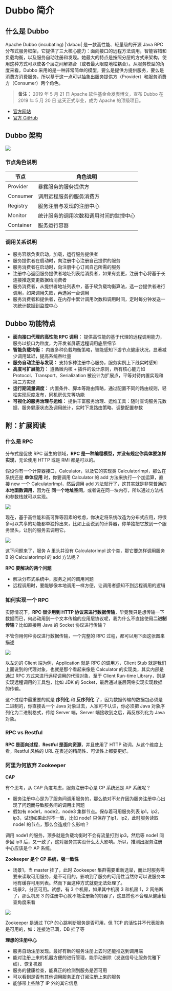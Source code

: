# Dubbo 简介

## 什么是 Dubbo

Apache Dubbo (incubating) |ˈdʌbəʊ| 是一款高性能、轻量级的开源 Java RPC 分布式服务框架，它提供了三大核心能力：面向接口的远程方法调用，智能容错和负载均衡，以及服务自动注册和发现。她最大的特点是按照分层的方式来架构，使用这种方式可以使各个层之间解耦合（或者最大限度地松耦合）。从服务模型的角度来看，Dubbo 采用的是一种非常简单的模型，要么是提供方提供服务，要么是消费方消费服务，所以基于这一点可以抽象出服务提供方（Provider）和服务消费方（Consumer）两个角色。

> **备注：** 2019 年 5 月 21 日 Apache 软件基金会发表博文，宣布 Dubbo 在 2019 年 5 月 20 日 这天正式毕业，成为 Apache 的顶级项目。

- [官方网站](http://dubbo.apache.org/zh-cn)
- [官方 GitHub](https://github.com/apache/incubator-dubbo)

## Dubbo 架构

![](/assets/687474703a2f2f647562626f2e6170616368652e6f72672f696d672f6172636869746563747572652e706e67.png)

### 节点角色说明

| 节点        | 角色说明                |
|-----------|---------------------|
| Provider  | 暴露服务的服务提供方          |
| Consumer  | 调用远程服务的服务消费方        |
| Registry  | 服务注册与发现的注册中心        |
| Monitor   | 统计服务的调用次数和调用时间的监控中心 |
| Container | 服务运行容器              |

### 调用关系说明

- 服务容器负责启动，加载，运行服务提供者
- 服务提供者在启动时，向注册中心注册自己提供的服务
- 服务消费者在启动时，向注册中心订阅自己所需的服务
- 注册中心返回服务提供者地址列表给消费者，如果有变更，注册中心将基于长连接推送变更数据给消费者
- 服务消费者，从提供者地址列表中，基于软负载均衡算法，选一台提供者进行调用，如果调用失败，再选另一台调用
- 服务消费者和提供者，在内存中累计调用次数和调用时间，定时每分钟发送一次统计数据到监控中心

## Dubbo 功能特点

- **面向接口代理的高性能 RPC 调用：** 提供高性能的基于代理的远程调用能力，服务以接口为粒度，为开发者屏蔽远程调用底层细节
- **智能负载均衡：** 内置多种负载均衡策略，智能感知下游节点健康状况，显著减少调用延迟，提高系统吞吐量
- **服务自动注册与发现：** 支持多种注册中心服务，服务实例上下线实时感知
- **高度可扩展能力：** 遵循微内核 + 插件的设计原则，所有核心能力如 Protocol、Transport、Serialization 被设计为扩展点，平等对待内置实现和第三方实现
- **运行期流量调度：** 内置条件、脚本等路由策略，通过配置不同的路由规则，轻松实现灰度发布，同机房优先等功能
- **可视化的服务治理与运维：** 提供丰富服务治理、运维工具：随时查询服务元数据、服务健康状态及调用统计，实时下发路由策略、调整配置参数

## 附：扩展阅读

### 什么是 RPC

分布式是促使 RPC 诞生的领域，**RPC 是一种编程模型，并没有规定你具体要怎样实现**，无论使用 HTTP 或是 RMI 都是可以的。

假设你有一个计算器接口，Calculator，以及它的实现类 CalculatorImpl，那么在系统还是 **单体应用** 时，你要调用 Calculator 的 add 方法来执行一个加运算，直接 new 一个 CalculatorImpl，然后调用 add 方法就行了，这其实就是非常普通的 **本地函数调用**，因为在 **同一个地址空间**，或者说在同一块内存，所以通过方法栈和参数栈就可以实现。

![](/assets/7143349-443a8cbcf6136ef5.webp)

现在，基于高性能和高可靠等因素的考虑，你决定将系统改造为分布式应用，将很多可以共享的功能都单独拎出来，比如上面说到的计算器，你单独把它放到一个服务里头，让别的服务去调用它。

![](/assets/7143349-9b1fbd80b8db018b.webp)

这下问题来了，服务 A 里头并没有 CalculatorImpl 这个类，那它要怎样调用服务 B 的 CalculatorImpl 的 add 方法呢？

**RPC 要解决的两个问题**

- 解决分布式系统中，服务之间的调用问题
- 远程调用时，要能够像本地调用一样方便，让调用者感知不到远程调用的逻辑

### 如何实现一个 RPC

实际情况下，**RPC 很少用到 HTTP 协议来进行数据传输**，毕竟我只是想传输一下数据而已，何必动用到一个文本传输的应用层协议呢，我为什么不直接使用**二进制传输**？比如直接用 Java 的 Socket 协议进行传输？

不管你用何种协议进行数据传输，一个完整的 RPC 过程，都可以用下面这张图来描述

![](/assets/7143349-9e00bb104b9e3867.webp)

以左边的 Client 端为例，Application 就是 RPC 的调用方，Client Stub 就是我们上面说到的代理对象，也就是那个看起来像是 Calculator 的实现类，其实内部是通过 RPC 方式来进行远程调用的代理对象，至于 Client Run-time Library，则是实现远程调用的工具包，比如 JDK 的 Socket，最后通过底层网络实现实现数据的传输。

这个过程中最重要的就是 **序列化** 和 **反序列化** 了，因为数据传输的数据包必须是二进制的，你直接丢一个 Java 对象过去，人家可不认识，你必须把 Java 对象序列化为二进制格式，传给 Server 端，Server 端接收到之后，再反序列化为 Java 对象。

### RPC vs Restful

**RPC 是面向过程**，**Restful 是面向资源**，并且使用了 HTTP 动词。从这个维度上看，Restful 风格的 URL 在表述的精简性、可读性上都要更好。

### 阿里为何放弃 Zookeeper

**CAP**

有个思考，从 CAP 角度考虑，服务注册中心是 CP 系统还是 AP 系统呢？

- 服务注册中心是为了服务间调用服务的，那么绝对不允许因为服务注册中心出现了问题而导致服务间的调用出问题
- 假如有 node1，node2，node3 集群节点。保存着可用服务列表 ip1，ip2，ip3，试想如果此时不一致，比如 node1 只保存了ip1，ip2，此时服务读取 node1 的节点，那么会造成什么影响？

调用 node1 的服务，顶多就是负载均衡时不会有流量打到 ip3，然后等 node1 同步回 ip3 后，又一致了，这对服务其实没什么太大影响。所以，推测出服务注册中心应该是个 AP 系统。

**Zookeeper 是个 CP 系统，强一致性**

- 场景1，当 master 挂了，此时 Zookeeper 集群需要重新选举，而此时服务需要来读取可用服务，是不可用的。影响到了服务的可用性当然你可以说服务本地有缓存可用列表。然而下面这种方式就更无法处理了。
- 场景2，分区可用。试想，有 3 个机房，如果其中机房 3 和机房 1，2 网络断了，那么机房 3 的注册中心就不能注册新的机器了，这显然也不合理从健康检查角度来看

![](/assets/da288a836eac2ddeeb0bbdfa0fd29fb4b8d.jpg)

Zookeeper 是通过 TCP 的心跳判断服务是否可用，但 TCP 的活性并不代表服务是可用的，如：连接池已满，DB 挂了等

**理想的注册中心**

- 服务自动注册发现。最好有新的服务注册上去时还能推送到调用端
- 能对注册上来的机器方便的进行管理，能手动删除（发送信号让服务优雅下线）、恢复机器
- 服务的健康检查，能真正的检测到服务是否可用
- 可以看到是否有其他调用服务正在订阅注册上来的服务
- 能够带上些除了 IP 外的其它信息